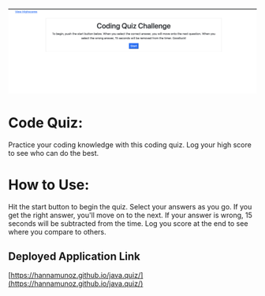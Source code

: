 ![Code Quiz](./screenshot.png)

# Code Quiz:
Practice your coding knowledge with this coding quiz. Log your high score to see who can do the best.

# How to Use:
Hit the start button to begin the quiz. Select your answers as you go. If you get the right answer, you'll move
on to the next. If your answer is wrong, 15 seconds will be subtracted from the time. Log you score at the end to see where
you compare to others.

## Deployed Application Link

[https://hannamunoz.github.io/java.quiz/](https://hannamunoz.github.io/java.quiz/)